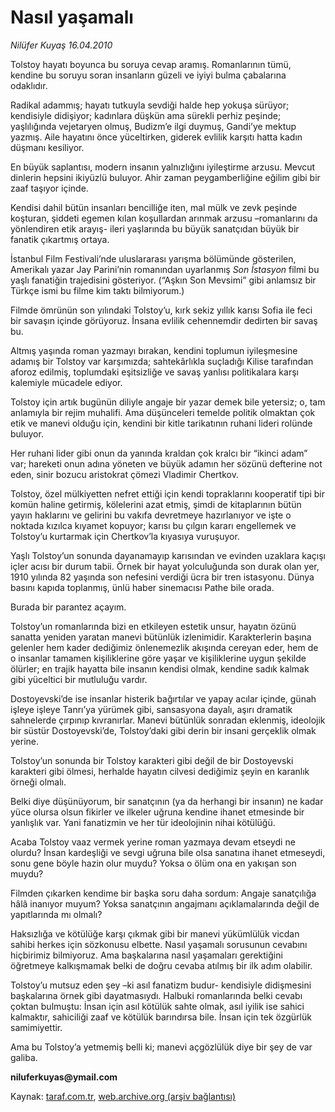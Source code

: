 # Nasıl yaşamalı

*Nilüfer Kuyaş 16.04.2010*

<div class="yazi"><p>Tolstoy hayatı boyunca bu soruya cevap aramış. Romanlarının tümü, kendine bu soruyu soran insanların güzeli ve iyiyi bulma çabalarına odaklıdır.</p>
<p>Radikal adammış; hayatı tutkuyla sevdiği halde hep yokuşa sürüyor; kendisiyle didişiyor; kadınlara düşkün ama sürekli perhiz peşinde; yaşlılığında vejetaryen olmuş, Budizm’e ilgi duymuş, Gandi’ye mektup yazmış. Aile hayatını önce yüceltirken, giderek evlilik karşıtı hatta kadın düşmanı kesiliyor.</p>
<p>En büyük saplantısı, modern insanın yalnızlığını iyileştirme arzusu. Mevcut dinlerin hepsini ikiyüzlü buluyor. Ahir zaman peygamberliğine eğilim gibi bir zaaf taşıyor içinde.</p>
<p>Kendisi dahil bütün insanları bencilliğe iten, mal mülk ve zevk peşinde koşturan, şiddeti egemen kılan koşullardan arınmak arzusu –romanlarını da yönlendiren etik arayış- ileri yaşlarında bu büyük sanatçıdan büyük bir fanatik çıkartmış ortaya.</p>
<p>İstanbul Film Festivali’nde uluslararası yarışma bölümünde gösterilen, Amerikalı yazar Jay Parini’nin romanından uyarlanmış <i>Son İstasyon</i> filmi bu yaşlı fanatiğin trajedisini gösteriyor. (“Aşkın Son Mevsimi” gibi anlamsız bir Türkçe ismi bu filme kim taktı bilmiyorum.)</p>
<p>Filmde ömrünün son yılındaki Tolstoy’u, kırk sekiz yıllık karısı Sofia ile feci bir savaşın içinde görüyoruz. İnsana evlilik cehennemdir dedirten bir savaş bu.</p>
<p>Altmış yaşında roman yazmayı bırakan, kendini toplumun iyileşmesine adamış bir Tolstoy var karşımızda; sahtekârlıkla suçladığı Kilise tarafından aforoz edilmiş, toplumdaki eşitsizliğe ve savaş yanlısı politikalara karşı kalemiyle mücadele ediyor.</p>
<p>Tolstoy için artık bugünün diliyle angaje bir yazar demek bile yetersiz; o, tam anlamıyla bir rejim muhalifi. Ama düşünceleri temelde politik olmaktan çok etik ve manevi olduğu için, kendini bir kitle tarikatının ruhani lideri rolünde buluyor.</p>
<p>Her ruhani lider gibi onun da yanında kraldan çok kralcı bir “ikinci adam” var; hareketi onun adına yöneten ve büyük adamın her sözünü defterine not eden, sinir bozucu aristokrat çömezi Vladimir Chertkov.</p>
<p>Tolstoy, özel mülkiyetten nefret ettiği için kendi topraklarını kooperatif tipi bir komün haline getirmiş, kölelerini azat etmiş, şimdi de kitaplarının bütün yayın haklarını ve gelirini bu vakıfa devretmeye hazırlanıyor ve işte o noktada kızılca kıyamet kopuyor; karısı bu çılgın kararı engellemek ve Tolstoy’u kurtarmak için Chertkov’la kıyasıya vuruşuyor.</p>
<p>Yaşlı Tolstoy’un sonunda dayanamayıp karısından ve evinden uzaklara kaçışı içler acısı bir durum tabii. Örnek bir hayat yolculuğunda son durak olan yer, 1910 yılında 82 yaşında son nefesini verdiği ücra bir tren istasyonu. Dünya basını kapıda toplanmış, ünlü haber sinemacısı Pathe bile orada. </p>
<p>Burada bir parantez açayım.</p>
<p>Tolstoy’un romanlarında bizi en etkileyen estetik unsur, hayatın özünü sanatta yeniden yaratan manevi bütünlük izlenimidir. Karakterlerin başına gelenler hem kader dediğimiz önlenemezlik akışında cereyan eder, hem de o insanlar tamamen kişiliklerine göre yaşar ve kişiliklerine uygun şekilde ölürler; en trajik hayatta bile insanın kendisi olmak, kendine sadık kalmak gibi yüceltici bir mutluluğu vardır.</p>
<p>Dostoyevski’de ise insanlar histerik bağırtılar ve yapay acılar içinde, günah işleye işleye Tanrı’ya yürümek gibi, sansasyona dayalı, aşırı dramatik sahnelerde çırpınıp kıvranırlar. Manevi bütünlük sonradan eklenmiş, ideolojik bir süstür Dostoyevski’de, Tolstoy’daki gibi derin bir insani gerçeklik olmak yerine.</p>
<p>Tolstoy’un sonunda bir Tolstoy karakteri gibi değil de bir Dostoyevski karakteri gibi ölmesi, herhalde hayatın cilvesi dediğimiz şeyin en karanlık örneği olmalı.</p>
<p>Belki diye düşünüyorum, bir sanatçının (ya da herhangi bir insanın) ne kadar yüce olursa olsun fikirler ve ilkeler uğruna kendine ihanet etmesinde bir yanlışlık var. Yani fanatizmin ve her tür ideolojinin nihai kötülüğü. </p>
<p>Acaba Tolstoy vaaz vermek yerine roman yazmaya devam etseydi ne olurdu? İnsan kardeşliği ve sevgi uğruna bile olsa sanatına ihanet etmeseydi, sonu gene böyle hazin olur muydu? Yoksa o ölüm ona en yakışan son muydu? </p>
<p>Filmden çıkarken kendime bir başka soru daha sordum: Angaje sanatçılığa hâlâ inanıyor muyum? Yoksa sanatçının angajmanı açıklamalarında değil de yapıtlarında mı olmalı?</p>
<p>Haksızlığa ve kötülüğe karşı çıkmak gibi bir manevi yükümlülük vicdan sahibi herkes için sözkonusu elbette. Nasıl yaşamalı sorusunun cevabını hiçbirimiz bilmiyoruz. Ama başkalarına nasıl yaşamaları gerektiğini öğretmeye kalkışmamak belki de doğru cevaba atılmış bir ilk adım olabilir. </p>
<p>Tolstoy’u mutsuz eden şey –ki asıl fanatizm budur- kendisiyle didişmesini başkalarına örnek gibi dayatmasıydı. Halbuki romanlarında belki cevabı çoktan bulmuştu: İnsan için asıl kötülük sahte olmak, asıl iyilik ise sahici kalmaktır, sahiciliği zaaf ve kötülük barındırsa bile. İnsan için tek özgürlük samimiyettir. </p>
<p>Ama bu Tolstoy’a yetmemiş belli ki; manevi açgözlülük diye bir şey de var galiba.</p>
<p><b>niluferkuyas</b><b>@</b><b>y</b><b>mail.com</b></p></div>

Kaynak: [taraf.com.tr](http://www.taraf.com.tr:80/makale/10912.htm), [web.archive.org (arşiv bağlantısı)](http://web.archive.org/web/20100418031004/http://www.taraf.com.tr:80/makale/10912.htm)
